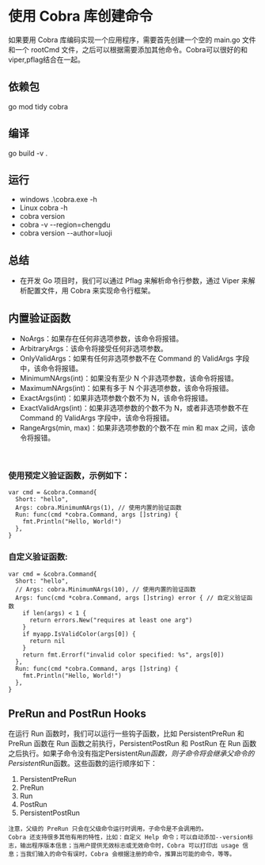 # 使用 Cobra 库创建命令
如果要用 Cobra 库编码实现一个应用程序，需要首先创建一个空的 main.go 文件和一个 rootCmd 文件，之后可以根据需要添加其他命令。Cobra可以很好的和viper,pflag结合在一起。

## 依赖包
go mod tidy cobra

## 编译
go build -v .

## 运行
- windows .\cobra.exe -h
- Linux cobra -h
- cobra version
- cobra -v --region=chengdu
- cobra version --author=luoji

## 总结
- 在开发 Go 项目时，我们可以通过 Pflag 来解析命令行参数，通过 Viper 来解析配置文件，用 Cobra 来实现命令行框架。

## 内置验证函数
- NoArgs：如果存在任何非选项参数，该命令将报错。
- ArbitraryArgs：该命令将接受任何非选项参数。
- OnlyValidArgs：如果有任何非选项参数不在 Command 的 ValidArgs 字段中，该命令将报错。
- MinimumNArgs(int)：如果没有至少 N 个非选项参数，该命令将报错。
- MaximumNArgs(int)：如果有多于 N 个非选项参数，该命令将报错。
- ExactArgs(int)：如果非选项参数个数不为 N，该命令将报错。
- ExactValidArgs(int)：如果非选项参数的个数不为 N，或者非选项参数不在 Command 的 ValidArgs 字段中，该命令将报错。
- RangeArgs(min, max)：如果非选项参数的个数不在 min 和 max 之间，该命令将报错。

<br>

### 使用预定义验证函数，示例如下：
```
var cmd = &cobra.Command{
  Short: "hello",
  Args: cobra.MinimumNArgs(1), // 使用内置的验证函数
  Run: func(cmd *cobra.Command, args []string) {
    fmt.Println("Hello, World!")
  },
}
```

### 自定义验证函数:

```
var cmd = &cobra.Command{
  Short: "hello",
  // Args: cobra.MinimumNArgs(10), // 使用内置的验证函数
  Args: func(cmd *cobra.Command, args []string) error { // 自定义验证函数
    if len(args) < 1 {
      return errors.New("requires at least one arg")
    }
    if myapp.IsValidColor(args[0]) {
      return nil
    }
    return fmt.Errorf("invalid color specified: %s", args[0])
  },
  Run: func(cmd *cobra.Command, args []string) {
    fmt.Println("Hello, World!")
  },
}
```
## PreRun and PostRun Hooks
在运行 Run 函数时，我们可以运行一些钩子函数，比如 PersistentPreRun 和 PreRun 函数在 Run 函数之前执行，PersistentPostRun 和 PostRun 在 Run 函数之后执行。如果子命令没有指定Persistent*Run函数，则子命令将会继承父命令的Persistent*Run函数。这些函数的运行顺序如下：
1. PersistentPreRun
2. PreRun
3. Run
4. PostRun
5. PersistentPostRun

```
注意，父级的 PreRun 只会在父级命令运行时调用，子命令是不会调用的。
Cobra 还支持很多其他有用的特性，比如：自定义 Help 命令；可以自动添加--version标志，输出程序版本信息；当用户提供无效标志或无效命令时，Cobra 可以打印出 usage 信息；当我们输入的命令有误时，Cobra 会根据注册的命令，推算出可能的命令，等等。
```